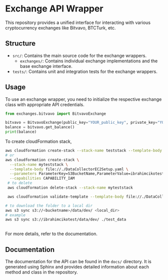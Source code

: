 
# Exchange API Wrapper

This repository provides a unified interface for interacting with various cryptocurrency exchanges like Bitvavo, BTCTurk, etc.

## Structure

- `src/`: Contains the main source code for the exchange wrappers.
  - `exchanges/`: Contains individual exchange implementations and the base exchange interface.
- `tests/`: Contains unit and integration tests for the exchange wrappers.

## Usage

To use an exchange wrapper, you need to initialize the respective exchange class with appropriate API credentials.

```python
from exchanges.bitvavo import BitvavoExchange

bitvavo = BitvavoExchange(public_key="YOUR_public_key", private_key="YOUR_PRIVATE_KEY")
balance = bitvavo.get_balance()
print(balance)

```

To create cloudFormation stack,

```bash
aws cloudformation create-stack --stack-name teststack --template-body file://./DataCollectorEC2Setup.yaml --parameters ParameterKey=S3BucketName,ParameterValue=<yours3Bucket>
# or
aws cloudformation create-stack \
  --stack-name myteststack \
  --template-body file://./DataCollectorEC2Setup.yaml \
  --parameters ParameterKey=S3BucketName,ParameterValue=ibrahimcikotest \
  --capabilities CAPABILITY_IAM
 # to delete
 aws cloudformation delete-stack --stack-name myteststack

 aws cloudformation validate-template --template-body file://./DataCollectorEC2Setup.yaml

# to download the folder to a local dir
aws s3 sync s3://<bucketname>/data/dev/ <local_dir>
# example
aws s3 sync s3://ibrahimcikotest/data/dev/ ./test_data
 

```

For more details, refer to the documentation.

## Documentation

The documentation for the API can be found in the `docs/` directory. It is generated using Sphinx and provides detailed information about each method and class in the repository.




